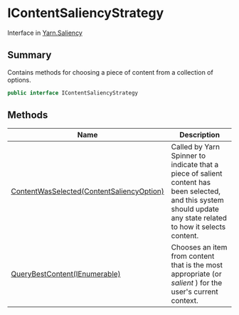 # IContentSaliencyStrategy

Interface in [Yarn.Saliency](yarn.saliency.md)

## Summary

Contains methods for choosing a piece of content from a collection of options.

```csharp
public interface IContentSaliencyStrategy
```

## Methods

| Name                                                                                                      | Description                                                                                                                                                      |
| --------------------------------------------------------------------------------------------------------- | ---------------------------------------------------------------------------------------------------------------------------------------------------------------- |
| [ContentWasSelected(ContentSaliencyOption)](yarn.saliency.icontentsaliencystrategy.contentwasselected.md) | Called by Yarn Spinner to indicate that a piece of salient content has been selected, and this system should update any state related to how it selects content. |
| [QueryBestContent(IEnumerable)](yarn.saliency.icontentsaliencystrategy.querybestcontent.md)               | Chooses an item from content that is the most appropriate (or _salient_ ) for the user's current context.                                                        |
